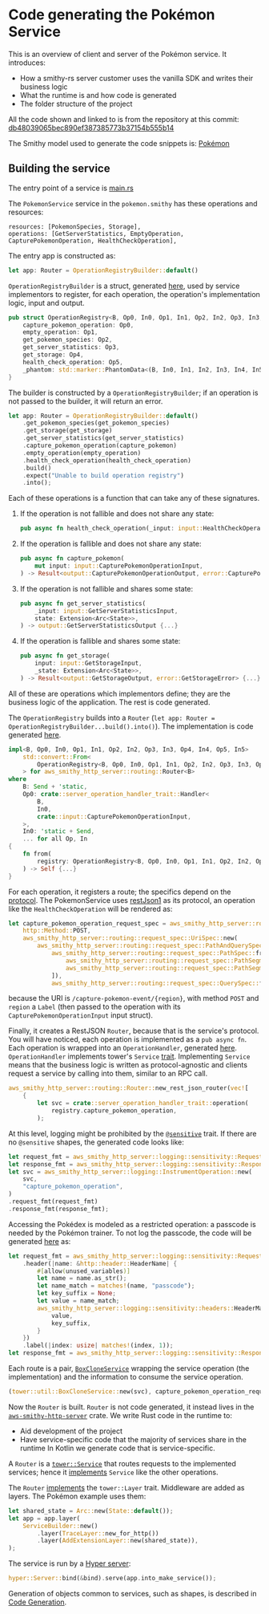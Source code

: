 # Code generating the Pokémon Service

This is an overview of client and server of the Pokémon service. It introduces:

- How a smithy-rs server customer uses the vanilla SDK and writes their business logic
- What the runtime is and how code is generated
- The folder structure of the project

All the code shown and linked to is from the repository at this commit: [db48039065bec890ef387385773b37154b555b14][1]

The Smithy model used to generate the code snippets is: [Pokémon][2]

## Building the service

The entry point of a service is [main.rs][3]

The `PokemonService` service in the `pokemon.smithy` has these operations and resources:

```smithy
resources: [PokemonSpecies, Storage],
operations: [GetServerStatistics, EmptyOperation, CapturePokemonOperation, HealthCheckOperation],
```

The entry app is constructed as:

```rust
let app: Router = OperationRegistryBuilder::default()
```

`OperationRegistryBuilder` is a struct, generated [here][4],
used by service implementors to register, for each operation, the operation's implementation logic, input and output.

```rust
pub struct OperationRegistry<B, Op0, In0, Op1, In1, Op2, In2, Op3, In3, Op4, In4, Op5, In5> {
    capture_pokemon_operation: Op0,
    empty_operation: Op1,
    get_pokemon_species: Op2,
    get_server_statistics: Op3,
    get_storage: Op4,
    health_check_operation: Op5,
    _phantom: std::marker::PhantomData<(B, In0, In1, In2, In3, In4, In5)>,
}
```

The builder is constructed by a `OperationRegistryBuilder`; if an operation is not passed to the builder, it will return an error.

```rust
let app: Router = OperationRegistryBuilder::default()
    .get_pokemon_species(get_pokemon_species)
    .get_storage(get_storage)
    .get_server_statistics(get_server_statistics)
    .capture_pokemon_operation(capture_pokemon)
    .empty_operation(empty_operation)
    .health_check_operation(health_check_operation)
    .build()
    .expect("Unable to build operation registry")
    .into();
```

Each of these operations is a function that can take any of these signatures.

1. If the operation is not fallible and does not share any state:

    ```rust
    pub async fn health_check_operation(_input: input::HealthCheckOperationInput) -> output::HealthCheckOperationOutput {...}
    ```

2. If the operation is fallible and does not share any state:

    ```rust
    pub async fn capture_pokemon(
        mut input: input::CapturePokemonOperationInput,
    ) -> Result<output::CapturePokemonOperationOutput, error::CapturePokemonOperationError> {...}
    ```

3. If the operation is not fallible and shares some state:

    ```rust
    pub async fn get_server_statistics(
        _input: input::GetServerStatisticsInput,
        state: Extension<Arc<State>>,
    ) -> output::GetServerStatisticsOutput {...}
    ```

4. If the operation is fallible and shares some state:

    ```rust
    pub async fn get_storage(
        input: input::GetStorageInput,
        _state: Extension<Arc<State>>,
    ) -> Result<output::GetStorageOutput, error::GetStorageError> {...}
    ```

All of these are operations which implementors define; they are the business logic of the application. The rest is code generated.

The `OperationRegistry` builds into a `Router` (`let app: Router = OperationRegistryBuilder...build().into()`).
The implementation is code generated [here][5].

```rust
impl<B, Op0, In0, Op1, In1, Op2, In2, Op3, In3, Op4, In4, Op5, In5>
    std::convert::From<
        OperationRegistry<B, Op0, In0, Op1, In1, Op2, In2, Op3, In3, Op4, In4, Op5, In5>,
    > for aws_smithy_http_server::routing::Router<B>
where
    B: Send + 'static,
    Op0: crate::server_operation_handler_trait::Handler<
        B,
        In0,
        crate::input::CapturePokemonOperationInput,
    >,
    In0: 'static + Send,
    ... for all Op, In
{
    fn from(
        registry: OperationRegistry<B, Op0, In0, Op1, In1, Op2, In2, Op3, In3, Op4, In4, Op5, In5>,
    ) -> Self {...}
}
```

For each operation, it registers a route; the specifics depend on the [protocol][6].
The PokemonService uses [restJson1][7] as its protocol, an operation like the `HealthCheckOperation` will be rendered as:

```rust
let capture_pokemon_operation_request_spec = aws_smithy_http_server::routing::request_spec::RequestSpec::new(
    http::Method::POST,
    aws_smithy_http_server::routing::request_spec::UriSpec::new(
        aws_smithy_http_server::routing::request_spec::PathAndQuerySpec::new(
            aws_smithy_http_server::routing::request_spec::PathSpec::from_vector_unchecked(vec![
                aws_smithy_http_server::routing::request_spec::PathSegment::Literal(String::from("capture-pokemon-event")),
                aws_smithy_http_server::routing::request_spec::PathSegment::Label,
            ]),
            aws_smithy_http_server::routing::request_spec::QuerySpec::from_vector_unchecked(vec![]))),);
```

because the URI is `/capture-pokemon-event/{region}`, with method `POST` and `region` a `Label` (then passed to the operation with its `CapturePokemonOperationInput` input struct).

Finally, it creates a RestJSON `Router`, because that is the service's protocol.
You will have noticed, each operation is implemented as a `pub async fn`. Each operation is wrapped into an `OperationHandler`, generated [here][8].
`OperationHandler` implements tower's `Service` [trait][9]. Implementing `Service` means that
the business logic is written as protocol-agnostic and clients request a service by calling into them, similar to an RPC call.

```rust
aws_smithy_http_server::routing::Router::new_rest_json_router(vec![
    {
        let svc = crate::server_operation_handler_trait::operation(
            registry.capture_pokemon_operation,
        );
```

At this level, logging might be prohibited by the [`@sensitive`][10] trait. If there are no `@sensitive` shapes, the generated code looks like:

```rust
let request_fmt = aws_smithy_http_server::logging::sensitivity::RequestFmt::new();
let response_fmt = aws_smithy_http_server::logging::sensitivity::ResponseFmt::new();
let svc = aws_smithy_http_server::logging::InstrumentOperation::new(
    svc,
    "capture_pokemon_operation",
)
.request_fmt(request_fmt)
.response_fmt(response_fmt);
```

Accessing the Pokédex is modeled as a restricted operation: a passcode is needed by the Pokémon trainer.
To not log the passcode, the code will be generated [here][11] as:

```rust
let request_fmt = aws_smithy_http_server::logging::sensitivity::RequestFmt::new()
    .header(|name: &http::header::HeaderName| {
        #[allow(unused_variables)]
        let name = name.as_str();
        let name_match = matches!(name, "passcode");
        let key_suffix = None;
        let value = name_match;
        aws_smithy_http_server::logging::sensitivity::headers::HeaderMarker {
            value,
            key_suffix,
        }
    })
    .label(|index: usize| matches!(index, 1));
let response_fmt = aws_smithy_http_server::logging::sensitivity::ResponseFmt::new();
```

Each route is a pair, [`BoxCloneService`][12] wrapping the service operation (the implementation) and
the information to consume the service operation.

```rust
(tower::util::BoxCloneService::new(svc), capture_pokemon_operation_request_spec)
```

Now the `Router` is built. `Router` is not code generated, it instead lives in the [`aws-smithy-http-server`][13] crate.
We write Rust code in the runtime to:

- Aid development of the project
- Have service-specific code that the majority of services share in the runtime
  In Kotlin we generate code that is service-specific.

A `Router` is a [`tower::Service`][9] that routes requests to the implemented services; hence it [implements][14] `Service`
like the other operations.

The `Router` [implements][15]
the `tower::Layer` trait. Middleware are added as layers. The Pokémon example uses them:

```rust
let shared_state = Arc::new(State::default());
let app = app.layer(
    ServiceBuilder::new()
        .layer(TraceLayer::new_for_http())
        .layer(AddExtensionLayer::new(shared_state)),
);
```

The service is run by a [Hyper server][16]:

```rust
hyper::Server::bind(&bind).serve(app.into_make_service());
```

Generation of objects common to services, such as shapes, is described in [Code Generation][17].

[1]: https://github.com/awslabs/smithy-rs/tree/db48039065bec890ef387385773b37154b555b14
[2]: https://github.com/awslabs/smithy-rs/blob/db48039065bec890ef387385773b37154b555b14/codegen-server-test/model/pokemon.smithy
[3]: https://github.com/awslabs/smithy-rs/blob/db48039065bec890ef387385773b37154b555b14/rust-runtime/aws-smithy-http-server/examples/pokemon-service/src/main.rs#L34
[4]: https://github.com/awslabs/smithy-rs/blob/db48039065bec890ef387385773b37154b555b14/codegen-server/src/main/kotlin/software/amazon/smithy/rust/codegen/server/smithy/generators/ServerOperationRegistryGenerator.kt#L1
[5]: https://github.com/awslabs/smithy-rs/blob/db48039065bec890ef387385773b37154b555b14/codegen-server/src/main/kotlin/software/amazon/smithy/rust/codegen/server/smithy/generators/ServerOperationRegistryGenerator.kt#L285
[6]: https://github.com/awslabs/smithy-rs/blob/db48039065bec890ef387385773b37154b555b14/codegen/src/main/kotlin/software/amazon/smithy/rust/codegen/smithy/protocols/Protocol.kt#L81
[7]: https://awslabs.github.io/smithy/1.0/spec/aws/aws-restjson1-protocol.html
[8]: https://github.com/awslabs/smithy-rs/blob/db48039065bec890ef387385773b37154b555b14/codegen-server/src/main/kotlin/software/amazon/smithy/rust/codegen/server/smithy/generators/ServerOperationHandlerGenerator.kt#L30
[9]: https://docs.rs/tower-service/latest/tower_service/trait.Service.html
[10]: https://awslabs.github.io/smithy/1.0/spec/core/documentation-traits.html#sensitive-trait
[11]: https://github.com/awslabs/smithy-rs/blob/db48039065bec890ef387385773b37154b555b14/codegen-server/src/main/kotlin/software/amazon/smithy/rust/codegen/server/smithy/generators/ServerHttpSensitivityGenerator.kt#L58
[12]: https://docs.rs/tower/latest/tower/util/struct.BoxCloneService.html
[13]: https://docs.rs/aws-smithy-http-server/latest/aws_smithy_http_server/
[14]: https://github.com/awslabs/smithy-rs/blob/db48039065bec890ef387385773b37154b555b14/rust-runtime/aws-smithy-http-server/src/routing/mod.rs#L302
[15]: https://github.com/awslabs/smithy-rs/blob/db48039065bec890ef387385773b37154b555b14/rust-runtime/aws-smithy-http-server/src/routing/mod.rs#L146
[16]: https://docs.rs/hyper/latest/hyper/server/struct.Server.html
[17]: ./code_generation.md
